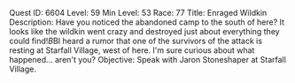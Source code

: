 Quest ID: 6604
Level: 59
Min Level: 53
Race: 77
Title: Enraged Wildkin
Description: Have you noticed the abandoned camp to the south of here? It looks like the wildkin went crazy and destroyed just about everything they could find!$B$BI heard a rumor that one of the survivors of the attack is resting at Starfall Village, west of here. I'm sure curious about what happened... aren't you?
Objective: Speak with Jaron Stoneshaper at Starfall Village.
